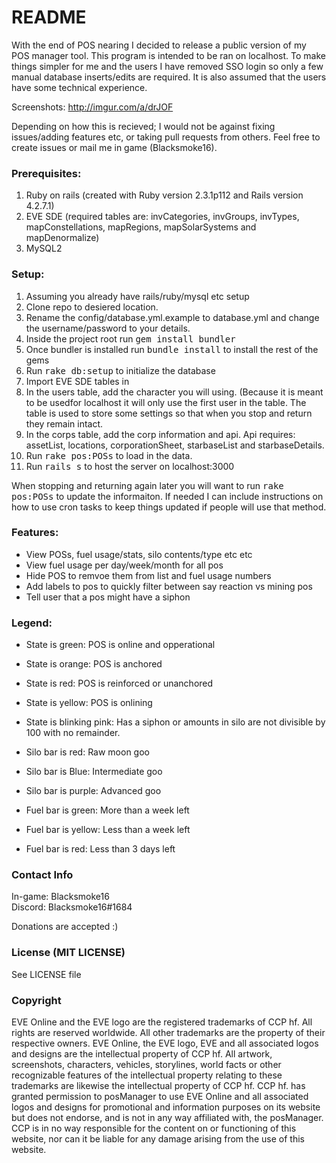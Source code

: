 # README #

With the end of POS nearing I decided to release a public version of my POS manager tool.  This program is intended to be ran on localhost.  To make things simpler for me and the users I have removed SSO login so only a few manual database inserts/edits are required.  It is also assumed that the users have some technical experience.

Screenshots:  http://imgur.com/a/drJOF

Depending on how this is recieved; I would not be against fixing issues/adding features etc, or taking pull requests
from others.  Feel free to create issues or mail me in game (Blacksmoke16).

### Prerequisites:
  1. Ruby on rails (created with Ruby version 2.3.1p112 and Rails version 4.2.7.1)
  2. EVE SDE (required tables are:  invCategories, invGroups, invTypes, mapConstellations, mapRegions,
  mapSolarSystems and mapDenormalize)
  3. MySQL2

### Setup:
   1. Assuming you already have rails/ruby/mysql etc setup
   2. Clone repo to desiered location.
   3. Rename the config/database.yml.example to database.yml and change the username/password to your details.
   4. Inside the project root run <tt>gem install bundler</tt>
   5. Once bundler is installed run <tt>bundle install</tt> to install the rest of the gems
   6. Run <tt>rake db:setup</tt> to initialize the database
   7. Import EVE SDE tables in
   8. In the users table, add the character you will using.  (Because it is meant to be usedfor localhost it will only use the first user in the table.  The table is used to store some settings so that when you stop and return they remain intact.
   9. In the corps table, add the corp information and api.  Api requires:  assetList, locations, corporationSheet, starbaseList and starbaseDetails.
   10. Run <tt>rake pos:POSs</tt> to load in the data.
   11. Run <tt>rails s</tt> to host the server on localhost:3000


When stopping and returning again later you will want to run <tt>rake pos:POSs</tt> to update the informaiton. If needed I can include instructions on how to use cron tasks to keep things updated if people will use that method.

### Features:
  *  View POSs, fuel usage/stats, silo contents/type etc etc
  *  View fuel usage per day/week/month for all pos
  *  Hide POS to remvoe them from list and fuel usage numbers
  *  Add labels to pos to quickly filter between say reaction vs mining pos
  *  Tell user that a pos might have a siphon
  
### Legend:
  * State is green:  POS is online and opperational
  * State is orange:  POS is anchored
  * State is red:  POS is reinforced or unanchored
  * State is yellow:  POS is onlining
  * State is blinking pink:  Has a siphon or amounts in silo are not divisible by 100 with no remainder.
  
  * Silo bar is red:  Raw moon goo
  * Silo bar is Blue:  Intermediate goo
  * Silo bar is purple: Advanced goo
  
  * Fuel bar is green: More than a week left
  * Fuel bar is yellow: Less than a week left
  * Fuel bar is red:  Less than 3 days left
     
### Contact Info
In-game:  Blacksmoke16  
Discord:  Blacksmoke16#1684

Donations are accepted :)

### License (MIT LICENSE)
  See LICENSE file
  
### Copyright
 EVE Online and the EVE logo are the registered trademarks of CCP hf. All rights are reserved worldwide. All other 
 trademarks are the property of their respective owners. EVE Online, the EVE logo, EVE and all associated logos and designs are the intellectual property of CCP hf. All artwork, screenshots, characters, vehicles, storylines, world facts or other recognizable features of the intellectual property relating to these trademarks are likewise the intellectual property of CCP hf.    CCP hf. has granted permission to posManager to use EVE Online and all associated logos and designs for promotional and information purposes on its website but does not endorse, and is not in any way affiliated with, the posManager. CCP is in no way responsible for the content on or functioning of this website, nor can it be liable for any damage arising from the use of this website.
